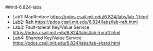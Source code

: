 ##mit-6.824-labs
 - Lab1: MapReduce https://pdos.csail.mit.edu/6.824/labs/lab-1.html
 - Lab2: Raft https://pdos.csail.mit.edu/6.824/labs/lab-raft.html
 - Lab3: Fault-tolerat Key/Value Service https://pdos.csail.mit.edu/6.824/labs/lab-kvraft.html
 - Lab4: Sharded Key/Value Service https://pdos.csail.mit.edu/6.824/labs/lab-shard.html
